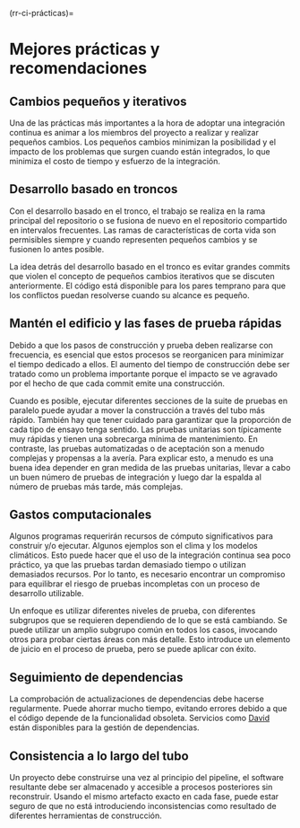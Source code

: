 (rr-ci-prácticas)=
# Mejores prácticas y recomendaciones

## Cambios pequeños y iterativos

Una de las prácticas más importantes a la hora de adoptar una integración continua es animar a los miembros del proyecto a realizar y realizar pequeños cambios. Los pequeños cambios minimizan la posibilidad y el impacto de los problemas que surgen cuando están integrados, lo que minimiza el costo de tiempo y esfuerzo de la integración.

## Desarrollo basado en troncos

Con el desarrollo basado en el tronco, el trabajo se realiza en la rama principal del repositorio o se fusiona de nuevo en el repositorio compartido en intervalos frecuentes. Las ramas de características de corta vida son permisibles siempre y cuando representen pequeños cambios y se fusionen lo antes posible.

La idea detrás del desarrollo basado en el tronco es evitar grandes commits que violen el concepto de pequeños cambios iterativos que se discuten anteriormente. El código está disponible para los pares temprano para que los conflictos puedan resolverse cuando su alcance es pequeño.

## Mantén el edificio y las fases de prueba rápidas

Debido a que los pasos de construcción y prueba deben realizarse con frecuencia, es esencial que estos procesos se reorganicen para minimizar el tiempo dedicado a ellos. El aumento del tiempo de construcción debe ser tratado como un problema importante porque el impacto se ve agravado por el hecho de que cada commit emite una construcción.

Cuando es posible, ejecutar diferentes secciones de la suite de pruebas en paralelo puede ayudar a mover la construcción a través del tubo más rápido. También hay que tener cuidado para garantizar que la proporción de cada tipo de ensayo tenga sentido. Las pruebas unitarias son típicamente muy rápidas y tienen una sobrecarga mínima de mantenimiento. En contraste, las pruebas automatizadas o de aceptación son a menudo complejas y propensas a la avería. Para explicar esto, a menudo es una buena idea depender en gran medida de las pruebas unitarias, llevar a cabo un buen número de pruebas de integración y luego dar la espalda al número de pruebas más tarde, más complejas.

## Gastos computacionales

Algunos programas requerirán recursos de cómputo significativos para construir y/o ejecutar. Algunos ejemplos son el clima y los modelos climáticos. Esto puede hacer que el uso de la integración continua sea poco práctico, ya que las pruebas tardan demasiado tiempo o utilizan demasiados recursos. Por lo tanto, es necesario encontrar un compromiso para equilibrar el riesgo de pruebas incompletas con un proceso de desarrollo utilizable.

Un enfoque es utilizar diferentes niveles de prueba, con diferentes subgrupos que se requieren dependiendo de lo que se está cambiando. Se puede utilizar un amplio subgrupo común en todos los casos, invocando otros para probar ciertas áreas con más detalle. Esto introduce un elemento de juicio en el proceso de prueba, pero se puede aplicar con éxito.

## Seguimiento de dependencias

La comprobación de actualizaciones de dependencias debe hacerse regularmente. Puede ahorrar mucho tiempo, evitando errores debido a que el código depende de la funcionalidad obsoleta. Servicios como [David](https://david-dm.org/) están disponibles para la gestión de dependencias.

## Consistencia a lo largo del tubo

Un proyecto debe construirse una vez al principio del pipeline, el software resultante debe ser almacenado y accesible a procesos posteriores sin reconstruir. Usando el mismo artefacto exacto en cada fase, puede estar seguro de que no está introduciendo inconsistencias como resultado de diferentes herramientas de construcción.
